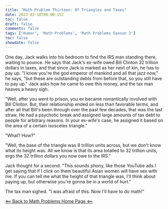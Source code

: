 ```yaml
---
title: "Math Problem Thirteen: Of Triangles and Taxes"
date: 2023-03-18T00:00:15Z
toc: false
draft: false
comments: false
tags: ['Humor', 'Math Problems', 'Math Problems Season 3']
toc: false
showdate: false
---
```


One day, Jack walks into his bedroom to find the IRS man standing there, waiting to pounce. He says that Jack's ex-wife owed Bill Clinton 32 trillion dollars in taxes, and that since Jack is marked as her next of kin, he has to pay up. "I know you're the god emperor of mankind and all that jazz now," he says, "but these are outstanding debts from before that, so you still have to pay up." Jack asks how he came to owe this money, and the tax man heaves a heavy sigh. 

"Well, after you went to prison, you ex became romantically involved with Bill Clinton. But, their relationship ended on less than favorable terms, and after all that Bill's been through over the past few decades, that was the last straw. He had a psychotic break and assigned large amounts of tax debt to people for arbitrary reasons. In your ex-wife's case, he assigned it based on the area of a certain isosceles triangle."

"What? How?"

"Well, the base of the triangle was 8 trillion units across, but we don't know what its height was. All we know is that its area totalled to 32 trillion units, ergo the 32 trillion dollars you now owe to the IRS."

Jack thought for a second. "This sounds phony, like those YouTube ads I get saying that if I click on them beautiful Asian women will have sex with me. If you can tell me what the height of that triangle was, I'll think about paying up, but otherwise you're gonna be in a world of hurt."

The tax man sighed. "I was afraid of this. Now I'll have to do math!"

[<== Back to Math Problems Home Page <==](/humor/problems/#season-three-jackhammer-40k)

